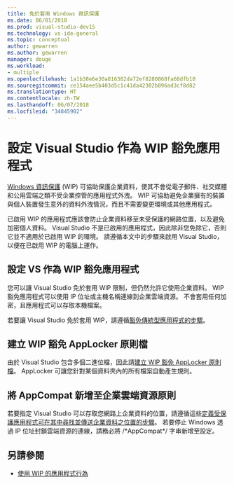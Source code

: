 ```yaml
---
title: 免於套用 Windows 資訊保護
ms.date: 06/01/2018
ms.prod: visual-studio-dev15
ms.technology: vs-ide-general
ms.topic: conceptual
author: gewarren
ms.author: gewarren
manager: douge
ms.workload:
- multiple
ms.openlocfilehash: 1a1b38e6e30a816382da72ef8280868fa68dfb10
ms.sourcegitcommit: ce154aee5b403d5c1c41da42302b896ad3cf8d82
ms.translationtype: HT
ms.contentlocale: zh-TW
ms.lasthandoff: 06/07/2018
ms.locfileid: "34845902"
---
```

# <a name="configure-visual-studio-as-a-wip-exempt-app"></a>設定 Visual Studio 作為 WIP 豁免應用程式

[Windows 資訊保護](/windows/security/information-protection/windows-information-protection/protect-enterprise-data-using-wip) (WIP) 可協助保護企業資料，使其不會從電子郵件、社交媒體和公用雲端之類不受企業控管的應用程式外洩。 WIP 可協助避免企業擁有的裝置與個人裝置發生意外的資料外洩情況，而且不需要變更環境或其他應用程式。

已啟用 WIP 的應用程式應該會防止企業資料移至未受保護的網路位置，以及避免加密個人資料。 Visual Studio 不是已啟用的應用程式，因此除非您免除它，否則它並不適用於已啟用 WIP 的環境。 請遵循本文中的步驟來啟用 Visual Studio，以便在已啟用 WIP 的電腦上運作。

## <a name="configure-vs-as-a-wip-exempt-app"></a>設定 VS 作為 WIP 豁免應用程式

您可以讓 Visual Studio 免於套用 WIP 限制，但仍然允許它使用企業資料。 WIP 豁免應用程式可以使用 IP 位址或主機名稱連線到企業雲端資源。 不會套用任何加密，且應用程式可以存取本機檔案。

若要讓 Visual Studio 免於套用 WIP，請遵循[豁免傳統型應用程式的步驟](/windows/security/information-protection/windows-information-protection/create-wip-policy-using-intune-azure#exempt-apps-from-a-wip-policy)。

## <a name="create-a-wip-exempt-applocker-policy-file"></a>建立 WIP 豁免 AppLocker 原則檔

由於 Visual Studio 包含多個二進位檔，因此請[建立 WIP 豁免 AppLocker 原則檔](/windows/security/threat-protection/windows-defender-application-control/applocker/run-the-automatically-generate-rules-wizard)。 AppLocker 可讓您針對某個資料夾內的所有檔案自動產生規則。

## <a name="add-appcompat-to-the-enterprise-cloud-resource-policy"></a>將 AppCompat 新增至企業雲端資源原則

若要指定 Visual Studio 可以存取您網路上企業資料的位置，請遵循這些[定義受保護應用程式可在其中尋找並傳送企業資料之位置的步驟](/windows/security/information-protection/windows-information-protection/create-wip-policy-using-intune-azure#choose-where-apps-can-access-enterprise-data)。 若要停止 Windows 透過 IP 位址封鎖雲端資源的連線，請務必將 /\*AppCompat\*/ 字串新增至設定。

## <a name="see-also"></a>另請參閱

- [使用 WIP 的應用程式行為](/windows/security/information-protection/windows-information-protection/app-behavior-with-wip)